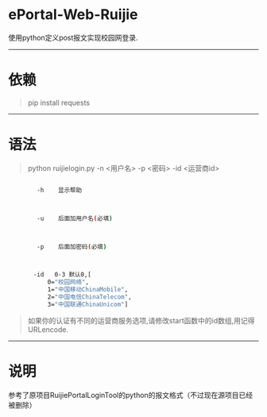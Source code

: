 # ePortal-Web-Ruijie
使用python定义post报文实现校园网登录.

---

# 依赖
> pip install requests

---

# 语法

> python ruijielogin.py -n <用户名> -p <密码> -id <运营商id>
``` bash

        -h    显示帮助



        -u    后面加用户名(必填)



        -p    后面加密码(必填)



       -id   0-3 默认0,[
           0="校园网络",
           1="中国移动ChinaMobile",
           2="中国电信ChinaTelecom",
           3="中国联通ChinaUnicom"]

```
> 如果你的认证有不同的运营商服务选项,请修改start函数中的id数组,用记得URLencode.

---

# 说明
参考了原项目RuijiePortalLoginTool的python的报文格式（不过现在源项目已经被删除）
